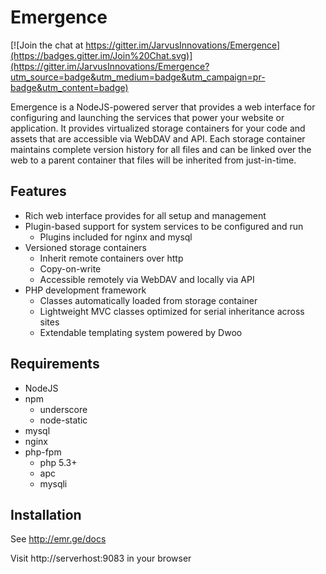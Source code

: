 Emergence
=========

[![Join the chat at https://gitter.im/JarvusInnovations/Emergence](https://badges.gitter.im/Join%20Chat.svg)](https://gitter.im/JarvusInnovations/Emergence?utm_source=badge&utm_medium=badge&utm_campaign=pr-badge&utm_content=badge)

Emergence is a NodeJS-powered server that provides a web interface for configuring and launching the services that power your website or application. It provides virtualized storage containers for your code and assets that are accessible via WebDAV and API. Each storage container maintains complete version history for all files and can be linked over the web to a parent container that files will be inherited from just-in-time.


Features
---------
* Rich web interface provides for all setup and management
* Plugin-based support for system services to be configured and run
	* Plugins included for nginx and mysql
* Versioned storage containers
	* Inherit remote containers over http
	* Copy-on-write
	* Accessible remotely via WebDAV and locally via API
* PHP development framework
	* Classes automatically loaded from storage container
	* Lightweight MVC classes optimized for serial inheritance across sites
	* Extendable templating system powered by Dwoo


Requirements
-------------
* NodeJS
* npm
	* underscore
	* node-static
* mysql
* nginx
* php-fpm
	* php 5.3+
	* apc
	* mysqli


Installation
--------------
See http://emr.ge/docs



Visit http://serverhost:9083 in your browser
